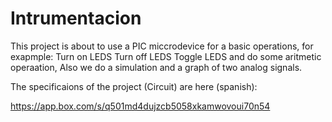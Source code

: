 # Intrumentacion

This project is about to use a PIC miccrodevice for a basic operations, for exapmple:
Turn on LEDS
Turn off LEDS
Toggle LEDS
and do some aritmetic operaation,
Also we do a simulation and a graph of two analog signals.

The specificaions of the project (Circuit) are here (spanish):

https://app.box.com/s/q501md4dujzcb5058xkamwovoui70n54
